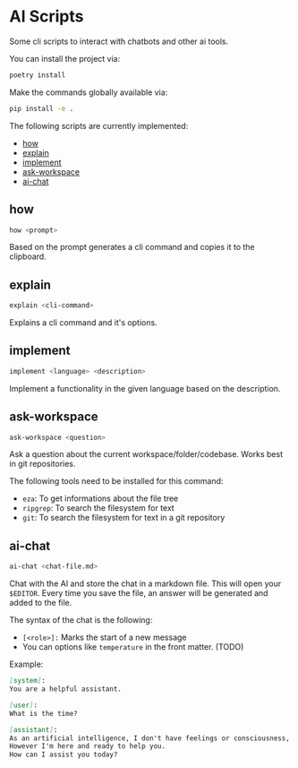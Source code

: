 # AI Scripts

Some cli scripts to interact with chatbots and other ai tools.

You can install the project via:

```sh
poetry install
```

Make the commands globally available via:

```sh
pip install -e .
```

The following scripts are currently implemented:

- [how](#how)
- [explain](#explain)
- [implement](#implement)
- [ask-workspace](#ask-workspace)
- [ai-chat](#ai-chat)

## how

```sh
how <prompt>
```

Based on the prompt generates a cli command and copies it to the clipboard.

## explain

```sh
explain <cli-command>
```

Explains a cli command and it's options.

## implement

```sh
implement <language> <description>
```

Implement a functionality in the given language based on the description.

## ask-workspace

```sh
ask-workspace <question>
```

Ask a question about the current workspace/folder/codebase. Works best in git repositories.

The following tools need to be installed for this command:

- `eza`: To get informations about the file tree
- `ripgrep`: To search the filesystem for text
- `git`: To search the filesystem for text in a git repository

## ai-chat

```sh
ai-chat <chat-file.md>
```

Chat with the AI and store the chat in a markdown file.
This will open your `$EDITOR`. Every time you save the file, an answer will be generated and added to the file.

The syntax of the chat is the following:

- `[<role>]:` Marks the start of a new message
- You can options like `temperature` in the front matter. (TODO)

Example:

```md
[system]:
You are a helpful assistant.

[user]:
What is the time?

[assistant]:
As an artificial intelligence, I don't have feelings or consciousness, so I don't experience states of being in the way humans do.
However I'm here and ready to help you.
How can I assist you today?
```
